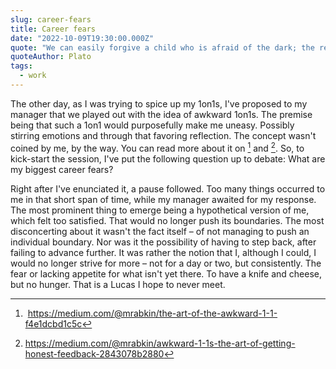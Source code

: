 ```yaml
---
slug: career-fears
title: Career fears
date: "2022-10-09T19:30:00.000Z"
quote: "We can easily forgive a child who is afraid of the dark; the real tragedy of life is when men are afraid of the light."
quoteAuthor: Plato
tags:
  - work
---
```


The other day, as I was trying to spice up my 1on1s, I've proposed to my manager that we played out with the idea of awkward 1on1s. The premise being that such a 1on1 would purposefully make me uneasy. Possibly stirring emotions and through that favoring reflection. The concept wasn't coined by me, by the way. You can read more about it on [^1] and [^2]. So, to kick-start the session, I've put the following question up to debate: What are my biggest career fears?

Right after I've enunciated it, a pause followed. Too many things occurred to me in that short span of time, while my manager awaited for my response. The most prominent thing to emerge being a hypothetical version of me, which felt too satisfied. That would no longer push its boundaries. The most disconcerting about it wasn't the fact itself – of not managing to push an individual boundary. Nor was it the possibility of having to step back, after failing to advance further. It was rather the notion that I, although I could, I would no longer strive for more – not for a day or two, but consistently. The fear or lacking appetite for what isn't yet there. To have a knife and cheese, but no hunger. That is a Lucas I hope to never meet.

[^1]: https://medium.com/@mrabkin/the-art-of-the-awkward-1-1-f4e1dcbd1c5c
[^2]: https://medium.com/@mrabkin/awkward-1-1s-the-art-of-getting-honest-feedback-2843078b2880